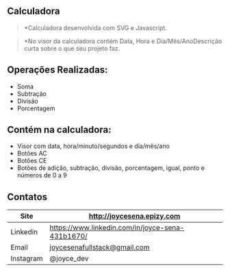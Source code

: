 ## Calculadora
> *Calculadora desenvolvida com SVG e Javascript.

> *No visor da calculadora contém Data, Hora e Dia/Mês/AnoDescrição curta sobre o que seu projeto faz.


## Operações Realizadas:
* Soma
* Subtração
* Divisão
* Porcentagem

## Contém na calculadora:
* Visor com data, hora/minuto/segundos e dia/mês/ano
* Botões AC
* Botões CE
* Botões de adição, subtração, divisão, porcentagem, igual, ponto e  números de 0 a 9


## Contatos

| Site      | http://joycesena.epizy.com                       |  
|-----------|--------------------------------------------------|
| Linkedin  | https://www.linkedin.com/in/joyce-sena-431b1670/ |   
| Email     | joycesenafullstack@gmail.com                     |  
| Instagram | @joyce_dev                                       |   




